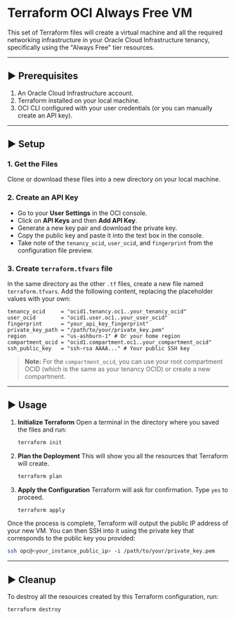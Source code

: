 # Terraform OCI Always Free VM

This set of Terraform files will create a virtual machine and all the required networking infrastructure in your Oracle Cloud Infrastructure tenancy, specifically using the "Always Free" tier resources.

---

## ► Prerequisites

1.  An Oracle Cloud Infrastructure account.
2.  Terraform installed on your local machine.
3.  OCI CLI configured with your user credentials (or you can manually create an API key).

---

## ► Setup

### 1. Get the Files

Clone or download these files into a new directory on your local machine.

### 2. Create an API Key

- Go to your **User Settings** in the OCI console.
- Click on **API Keys** and then **Add API Key**.
- Generate a new key pair and download the private key.
- Copy the public key and paste it into the text box in the console.
- Take note of the `tenancy_ocid`, `user_ocid`, and `fingerprint` from the configuration file preview.

### 3. Create `terraform.tfvars` file

In the same directory as the other `.tf` files, create a new file named `terraform.tfvars`. Add the following content, replacing the placeholder values with your own:

```hcl
tenancy_ocid     = "ocid1.tenancy.oc1..your_tenancy_ocid"
user_ocid        = "ocid1.user.oc1..your_user_ocid"
fingerprint      = "your_api_key_fingerprint"
private_key_path = "/path/to/your/private_key.pem"
region           = "us-ashburn-1" # Or your home region
compartment_ocid = "ocid1.compartment.oc1..your_compartment_ocid"
ssh_public_key   = "ssh-rsa AAAA..." # Your public SSH key
```

> **Note:** For the `compartment_ocid`, you can use your root compartment OCID (which is the same as your tenancy OCID) or create a new compartment.

---

## ► Usage

1.  **Initialize Terraform**
    Open a terminal in the directory where you saved the files and run:
    ```sh
    terraform init
    ```

2.  **Plan the Deployment**
    This will show you all the resources that Terraform will create.
    ```sh
    terraform plan
    ```

3.  **Apply the Configuration**
    Terraform will ask for confirmation. Type `yes` to proceed.
    ```sh
    terraform apply
    ```

Once the process is complete, Terraform will output the public IP address of your new VM. You can then SSH into it using the private key that corresponds to the public key you provided:

```sh
ssh opc@<your_instance_public_ip> -i /path/to/your/private_key.pem
```

---

## ► Cleanup

To destroy all the resources created by this Terraform configuration, run:

```sh
terraform destroy

